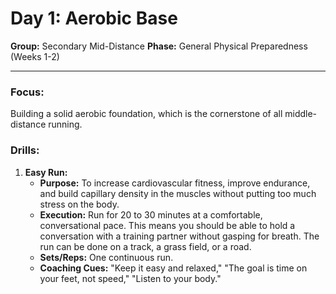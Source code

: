 # Day 1: Aerobic Base

**Group:** Secondary Mid-Distance
**Phase:** General Physical Preparedness (Weeks 1-2)

---

### Focus:
Building a solid aerobic foundation, which is the cornerstone of all middle-distance running.

### Drills:

1.  **Easy Run:**
    *   **Purpose:** To increase cardiovascular fitness, improve endurance, and build capillary density in the muscles without putting too much stress on the body.
    *   **Execution:** Run for 20 to 30 minutes at a comfortable, conversational pace. This means you should be able to hold a conversation with a training partner without gasping for breath. The run can be done on a track, a grass field, or a road.
    *   **Sets/Reps:** One continuous run.
    *   **Coaching Cues:** "Keep it easy and relaxed," "The goal is time on your feet, not speed," "Listen to your body."
